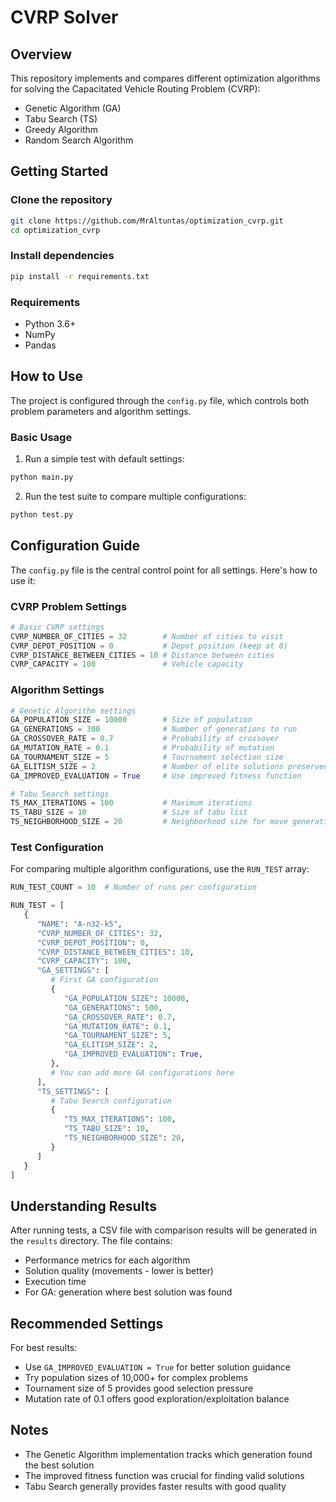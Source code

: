 # CVRP Solver

## Overview

This repository implements and compares different optimization algorithms for solving the Capacitated Vehicle Routing Problem (CVRP):

- Genetic Algorithm (GA)
- Tabu Search (TS)
- Greedy Algorithm
- Random Search Algorithm

## Getting Started

### Clone the repository

```bash
git clone https://github.com/MrAltuntas/optimization_cvrp.git
cd optimization_cvrp
```

### Install dependencies

```bash
pip install -r requirements.txt
```

### Requirements

- Python 3.6+
- NumPy
- Pandas

## How to Use

The project is configured through the `config.py` file, which controls both problem parameters and algorithm settings.

### Basic Usage

1. Run a simple test with default settings:

```bash
python main.py
```

2. Run the test suite to compare multiple configurations:

```bash
python test.py
```

## Configuration Guide

The `config.py` file is the central control point for all settings. Here's how to use it:

### CVRP Problem Settings

```python
# Basic CVRP settings
CVRP_NUMBER_OF_CITIES = 32        # Number of cities to visit
CVRP_DEPOT_POSITION = 0           # Depot position (keep at 0)
CVRP_DISTANCE_BETWEEN_CITIES = 10 # Distance between cities
CVRP_CAPACITY = 100               # Vehicle capacity
```

### Algorithm Settings

```python
# Genetic Algorithm settings
GA_POPULATION_SIZE = 10000        # Size of population
GA_GENERATIONS = 300              # Number of generations to run
GA_CROSSOVER_RATE = 0.7           # Probability of crossover
GA_MUTATION_RATE = 0.1            # Probability of mutation
GA_TOURNAMENT_SIZE = 5            # Tournament selection size
GA_ELITISM_SIZE = 2               # Number of elite solutions preserved
GA_IMPROVED_EVALUATION = True     # Use improved fitness function

# Tabu Search settings
TS_MAX_ITERATIONS = 100           # Maximum iterations
TS_TABU_SIZE = 10                 # Size of tabu list
TS_NEIGHBORHOOD_SIZE = 20         # Neighborhood size for move generation
```

### Test Configuration

For comparing multiple algorithm configurations, use the `RUN_TEST` array:

```python
RUN_TEST_COUNT = 10  # Number of runs per configuration

RUN_TEST = [
   {
      "NAME": "A-n32-k5",
      "CVRP_NUMBER_OF_CITIES": 32,
      "CVRP_DEPOT_POSITION": 0,
      "CVRP_DISTANCE_BETWEEN_CITIES": 10,
      "CVRP_CAPACITY": 100,
      "GA_SETTINGS": [
         # First GA configuration
         {
            "GA_POPULATION_SIZE": 10000,
            "GA_GENERATIONS": 500,
            "GA_CROSSOVER_RATE": 0.7,
            "GA_MUTATION_RATE": 0.1,
            "GA_TOURNAMENT_SIZE": 5,
            "GA_ELITISM_SIZE": 2,
            "GA_IMPROVED_EVALUATION": True,
         },
         # You can add more GA configurations here
      ],
      "TS_SETTINGS": [
         # Tabu Search configuration
         {
            "TS_MAX_ITERATIONS": 100,
            "TS_TABU_SIZE": 10,
            "TS_NEIGHBORHOOD_SIZE": 20,
         }
      ]
   }
]
```

## Understanding Results

After running tests, a CSV file with comparison results will be generated in the `results` directory. The file contains:

- Performance metrics for each algorithm
- Solution quality (movements - lower is better)
- Execution time
- For GA: generation where best solution was found

## Recommended Settings

For best results:

- Use `GA_IMPROVED_EVALUATION = True` for better solution guidance
- Try population sizes of 10,000+ for complex problems
- Tournament size of 5 provides good selection pressure
- Mutation rate of 0.1 offers good exploration/exploitation balance

## Notes

- The Genetic Algorithm implementation tracks which generation found the best solution
- The improved fitness function was crucial for finding valid solutions
- Tabu Search generally provides faster results with good quality